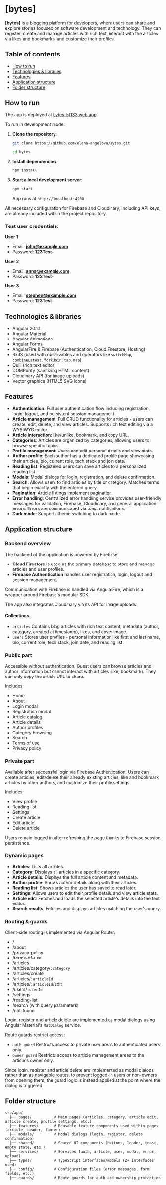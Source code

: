 # [bytes]

**[bytes]** is a blogging platform for developers, where users can share and explore stories focused on software development and technology. They can register, create and manage articles with rich text, interact with the articles via likes and bookmarks, and customize their profiles.

## Table of contents

- [How to run](#how-to-run)
- [Technologies & libraries](#technologies--libraries)
- [Features](#features)
- [Application structure](#application-structure)
- [Folder structure](#folder-structure)


## How to run

The app is deployed at [bytes-5f133.web.app](https://bytes-5f133.web.app).

To run in development mode:

1. **Clone the repository**:

   ```bash
   git clone https://github.com/elena-angelova/bytes.git
    ```
   ```bash
   cd bytes
   ```

2. **Install dependencies**:

   ```bash
   npm install
   ```

3. **Start a local development server**:
   ```bash
   npm start
   ```
    App runs at `http://localhost:4200`

All necessary configuration for Firebase and Cloudinary, including API keys, are already included within the project repository.


### Test user credentials:

**User 1**
- Email: **john@example.com**
- Password: **123Test-**

**User 2**
- Email: **anna@example.com**
- Password: **123Test-**

**User 3**
- Email: **stephen@example.com**
- Password: **123Test-**



## Technologies & libraries

- Angular 20.1.1
- Angular Material
- Angular Animations
- Angular Forms
- AngularFire & Firebase (Authentication, Cloud Firestore, Hosting)
- RxJS (used with observables and operators like `switchMap`, `combineLatest`, `forkJoin`, `tap`, `map`)
- Quill (rich text editor)
- DOMPurify (sanitizing HTML content)
- Cloudinary API (for image uploads)
- Vector graphics (HTML5 SVG icons)



## Features

- **Authentication**: Full user authentication flow including registration, login, logout, and persistent session management.
- **Article management**: Full CRUD functionality for articles - users can create, edit, delete, and view articles. Supports rich text editing via a WYSIWYG editor.
- **Article interaction**: like/unlike, bookmark, and copy URL.
- **Categories**: Articles are organized by categories, allowing users to browse specific topics.
- **Profile management**: Users can edit personal details and view stats.
- **Author profile**: Each author has a dedicated profile page showcasing their articles, bio, current role, tech stack and join date.
- **Reading list**: Registered users can save articles to a personalized reading list.
- **Modals**: Modal dialogs for login, registration, and delete confirmation.
- **Search**: Allows users to find articles by title or category. Matches terms that begin exactly with the entered query.
- **Pagination**: Article listings implement pagination.
- **Error handling**: Centralized error handling service provides user-friendly messages for validation, Firebase, Cloudinary, and general application errors. Errors are communicated via toast notifications.
- **Dark mode**: Supports theme switching to dark mode.



## Application structure

### Backend overview

The backend of the application is powered by Firebase:
- **Cloud Firestore** is used as the primary database to store and manage articles and user profiles.
- **Firebase Authentication** handles user registration, login, logout and session management.

Communication with Firebase is handled via AngularFire, which is a wrapper around Firebase's modular SDK.

The app also integrates Cloudinary via its API for image uploads.

#### Collections

- `articles` Contains blog articles with rich text content, metadata (author, category, created at timestamp), likes, and cover image.
- `users` Stores user profiles - personal information like first and last name, bio, current role, tech stack, join date, and reading list.

### Public part
Accessible without authentication. Guest users can browse articles and author information but cannot interact with articles (like, bookmark). They can only copy the article URL to share.

Includes:
- Home
- About
- Login modal
- Registration modal
- Article catalog
- Article details
- Author profiles
- Category browsing
- Search
- Terms of use
- Privacy policy

### Private part
Available after successful login via Firebase Authentication. Users can create articles, edit/delete their already existing articles, like and bookmark articles by other authors, and customize their profile settings.

Includes:
- View profile
- Reading list
- Settings
- Create article
- Edit article
- Delete article

Users remain logged in after refreshing the page thanks to Firebase session persistence.


### Dynamic pages
- **Articles**: Lists all articles.
- **Category**: Displays all articles in a specific category.
- **Article details**: Displays the full article content and metadata.
- **Author profile**: Shows author details along with their articles.
- **Reading list**: Shows articles the user has saved to read later.
- **Settings**: Allows users to edit their profile details and view article stats.
- **Article edit**: Fetches and loads the selected article's details into the text editor.
- **Search results**: Fetches and displays articles matching the user's query.


### Routing & guards
Client-side routing is implemented via Angular Router:

- /
- /about
- /privacy-policy
- /terms-of-use
- /articles
- /articles/category/`:category`
- /articles/create
- /articles/`:articleId`
- /articles/`:articleId`/edit
- /users/`:userId`
- /settings
- /reading-list
- /search (with query parameters)
- /not-found


Login, register and article delete are implemented as modal dialogs using Angular Material's `MatDialog` service.

Route guards restrict access:  
- `auth guard` Restricts access to private user areas to authenticated users only.
- `owner guard` Restricts access to article management areas to the article's owner only.

Since login, register and article delete are implemented as modal dialogs rather than as navigable routes, to prevent logged-in users or non-owners from opening them, the guard logic is instead applied at the point where the dialog is triggered.


## Folder structure

```
src/app/
  ├── pages/          # Main pages (articles, category, article edit, article create, profile settings, etc.)
  ├── features/       # Reusable feature components used within pages (article, header, footer)
  ├── modals/         # Modal dialogs (login, register, delete confirmation)
  ├── shared/         # Shared UI components (buttons, loader, toast, empty state, etc.)
  ├── services/       # Services (auth, article, user, modal, error, upload)
  ├── types/          # TypeScript interfaces/models (2+ interfaces used)
  ├── config/         # Configuration files (error messages, form fields, etc.)
  ├── guards/         # Route guards for auth and ownership protection
```
